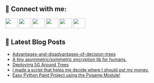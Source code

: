 ## 🔎 Connect with me:
[<img height="32" width="40" src="https://cdn.jsdelivr.net/npm/simple-icons@v5/icons/telegram.svg" />](https://t.me/bullbesh)
[<img height="32" width="40" src="https://cdn.jsdelivr.net/npm/simple-icons@v5/icons/vk.svg" />](https://vk.com/bullbesh)
[<img height="32" width="40" src="https://cdn.jsdelivr.net/npm/simple-icons@v5/icons/twitter.svg" />](https://twitter.com/bullbesh1)
[<img height="32" width="40" src="https://cdn.jsdelivr.net/npm/simple-icons@v5/icons/instagram.svg" />](https://www.instagram.com/bullbesh)
[<img height="32" width="40" src="https://cdn.jsdelivr.net/npm/simple-icons@v5/icons/reddit.svg" />](https://www.reddit.com/user/bullbesh)
[<img height="32" width="40" src="https://cdn.jsdelivr.net/npm/simple-icons@v5/icons/youtube.svg" />](https://www.youtube.com/channel/UCtfjRs6uzgq5mfm8S06WTcg)

## 📕 Latest Blog Posts
<!-- BLOG-POST-LIST:START -->
- [Advantages-and-disadvantages-of-decision-trees](https://www.reddit.com/r/Python/comments/uyst4e/advantagesanddisadvantagesofdecisiontrees/)
- [A tiny asymmetric/symmetric encryption lib for humans.](https://www.reddit.com/r/Python/comments/uysloc/a_tiny_asymmetricsymmetric_encryption_lib_for/)
- [Deploying 5G Around Trees](https://www.reddit.com/r/Python/comments/uypksf/deploying_5g_around_trees/)
- [I made a script that helps me decide where I should put my money.](https://www.reddit.com/r/Python/comments/uyp7se/i_made_a_script_that_helps_me_decide_where_i/)
- [Easy Python Paint Project using the Pygame Module!](https://www.reddit.com/r/Python/comments/uyoend/easy_python_paint_project_using_the_pygame_module/)
<!-- BLOG-POST-LIST:END -->

